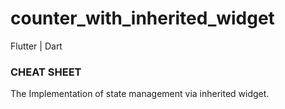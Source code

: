 # counter_with_inherited_widget

Flutter | Dart

### CHEAT SHEET

The Implementation of state management via inherited widget.

